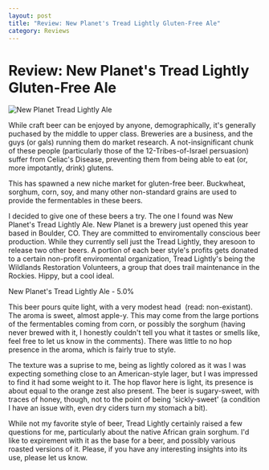 ```yaml
---
layout: post
title: "Review: New Planet's Tread Lightly Gluten-Free Ale"
category: Reviews
---
```


Review: New Planet's Tread Lightly Gluten-Free Ale
==================================================

![New Planet Tread Lightly Ale](http://sphotos.ak.fbcdn.net/hphotos-ak-snc4/hs1360.snc4/163287_489068943336_542848336_5774017_8281206_n.jpg "New Planet Tread Lightly Ale")

While craft beer can be enjoyed by anyone, demographically, it's generally puchased by the middle to upper class. Breweries are a business, and the guys (or gals) running them do market research. A not-insignificant chunk of these people (particularly those of the 12-Tribes-of-Israel persuasion) suffer from Celiac's Disease, preventing them from being able to eat (or, more impotantly, drink) glutens.

This has spawned a new niche market for gluten-free beer. Buckwheat, sorghum, corn, soy, and many other non-standard grains are used to provide the fermentables in these beers.

I decided to give one of these beers a try. The one I found was New Planet's Tread Lightly Ale. New Planet is a brewery just opened this year based in Boulder, CO. They are committed to enviromentally conscious beer production. While they currently sell just the Tread Lightly, they aresoon to release two other beers. A portion of each beer style's profits gets donated to a certain non-profit enviromental organization, Tread Lightly's being the Wildlands Restoration Volunteers, a group that does trail maintenance in the Rockies. Hippy, but a cool ideal.

New Planet's Tread Lightly Ale - 5.0%

This beer pours quite light, with a very modest head  (read: non-existant). The aroma is sweet, almost apple-y. This may come from the large portions of the fermentables coming from corn, or possibly the sorghum (having never brewed with it, I honestly couldn't tell you what it tastes or smells like, feel free to let us know in the comments). There was little to no hop presence in the aroma, which is fairly true to style.

The texture was a suprise to me, being as lightly colored as it was I was expecting something close to an American-style lager, but I was impressed to find it had some weight to it. The hop flavor here is light, its presence is about equal to the orange zest also present. The beer is sugary-sweet, with traces of honey, though, not to the point of being 'sickly-sweet' (a condition I have an issue with, even dry ciders turn my stomach a bit).

While not my favorite style of beer, Tread Lightly certainly raised a few questions for me, particularly about the native African grain sorghum. I'd like to expirement with it as the base for a beer, and possibly various roasted versions of it. Please, if you have any interesting insights into its use, please let us know.